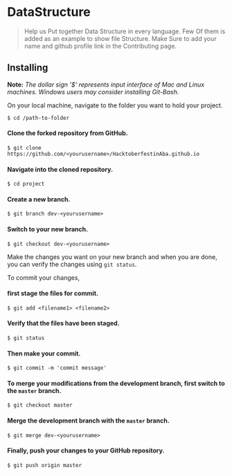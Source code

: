 # DataStructure

> Help us Put together Data Structure in every language. Few Of them is added as an example to show file Structure.
Make Sure to add your name and github profile link in the Contributing page.


## Installing

**Note:** *The dollar sign '$' represents input interface of Mac and Linux machines. Windows users may consider installing Git-Bash.*

On your local machine, navigate to the folder you want to hold your project.

```
$ cd /path-to-folder
```



#### Clone the forked repository from GitHub.

```
$ git clone https://github.com/<yourusername>/HacktoberfestinAba.github.io
```

#### Navigate into the cloned repository.


```
$ cd project
```


#### Create a new branch.

```
$ git branch dev-<yourusername>
```

#### Switch to your new branch.

```
$ git checkout dev-<yourusername>
```

Make the changes you want on your new branch and when you are done, you can verify the changes using `git status`.


To commit your changes,


#### first stage the files for commit.

```
$ git add <filename1> <filename2>
```

#### Verify that the files have been staged.

```
$ git status
```
#### Then make your commit.

```
$ git commit -m 'commit message'
```


#### To merge your modifications from the development branch, first switch to the `master` branch.

```
$ git checkout master
```


#### Merge the development branch with the `master` branch.

```
$ git merge dev-<yourusername>
```


#### Finally, push your changes to your GitHub repository.

```
$ git push origin master
```


